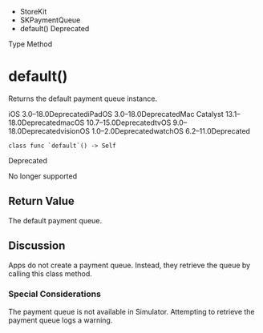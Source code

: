 

- StoreKit
- SKPaymentQueue
-  default() Deprecated

Type Method

# default()

Returns the default payment queue instance.

iOS 3.0–18.0DeprecatediPadOS 3.0–18.0DeprecatedMac Catalyst 13.1–18.0DeprecatedmacOS 10.7–15.0DeprecatedtvOS 9.0–18.0DeprecatedvisionOS 1.0–2.0DeprecatedwatchOS 6.2–11.0Deprecated

``` source
class func `default`() -> Self
```

Deprecated

No longer supported

## Return Value

The default payment queue.

## Discussion

Apps do not create a payment queue. Instead, they retrieve the queue by calling this class method.

### Special Considerations

The payment queue is not available in Simulator. Attempting to retrieve the payment queue logs a warning.

